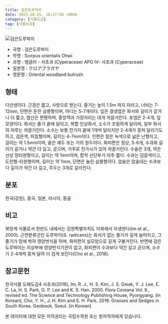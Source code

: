 ```yaml
---
title: 검은도루박이
date: 2023-10-25, 18:17:50 +0800
category: [식물도감]
tag: [식물도감]
---
```




![검은도루박이](http://www.nature.go.kr/fileUpload/plants/basic/Cyperaceae/Scirpus/5497/5497_20160727111847123files_th2.jpg)
- 국명 : 검은도루박이
- 학명 : Scirpus orientalis Ohwi
- 과명 : 앵글러 - 사초과 (Cyperaceae) APG Ⅳ- 사초과 (Cyperaceae)
- 일본명 : クロアブラガヤ
- 영문명 : Oriental woodland bulrush


## 형태
다년생이다. 근경은 짧고, 사방으로 벋는다. 줄기는 높이 1.5m 까지 자라고, 너비는 7-12mm, 단면은 둔한 삼릉형이며, 마디는 5-7개이다. 잎은 경생엽은 화서와 길이가 같거나 더 짧고, 엽신은 편평하며, 중앙맥과 가장자리는 대개 까끌거린다. 포엽은 2-4개, 잎모양이다. 화서는 줄기 끝에 달리고, 복합 인상화서, 소수가 조밀하게 달리며, 일부 화서의 자루는 까끌거린다. 소수는 보통 잔가지 끝에 1개씩 달리지만 2-4개가 뭉쳐 달리기도 하고, 검은색, 피침형이며, 길이는 4-7mm이다. 인편은 짙은 녹색으로 넓은 난형이고, 길이는 약 1.5mm이며, 끝은 예두 또는 거의 원두이다. 화피편은 침상, 5-6개, 수과와 길이가 같거나 약간 더 길고, 곧으며, 거꾸로 잔가시가 있어 까끌거린다. 수술은 3개, 약은 선상 장타원형이고, 길이는 약 1mm이며, 합착 선단부가 아주 짧다. 수과는 담갈색이고, 도란형-타원형이며, 길이는 약 1mm, 단면은 눌린 삼릉형이다. 암술은 암술대는 수과보다 길이가 약간 더 길고, 주두는 3개로 갈라진다.
## 분포
한국(강원), 중국, 일본, 러시아, 몽골
## 비고
북방계 식물로서 한반도 내에서는 강원특별자치도 이북에서 자생한다(Im et al., 2000). 근연분류군인 도루박이(S. radicans)는 화서가 없는 줄기가 길게 늘어지고, 그 줄기가 땅에 박혀 영양번식을 하며, 화피편이 실모양으로 길게 구불거린다. 반면에 검은도루박이는 지상부에 영양번식기관이 없고, 화피편이 수과보다 약간 길고 곧으며, 소수가 2-4개씩 뭉쳐 달려 더 검게 보인다(Cho et al., 2016).
## 참고문헌
한국식물 도해도감4 사초과(2016), Im, R. J., H. S. Kim, J. S. Gwak, Y. J. Lee, E. C. La, H. S. Park, G. P. Lee and K. S. Han. 2000. Flora Coreana Vol. 9., revised ed. The Science and Technology Publishing House, Pyongyang. (in Korean), Cho, Y. H., J. H. Kim and S. H. Park. 2016. Grasses and Sedges in South Korea. Geobook, Soeul. (in Korean)






본 데이터에 대한 모든 저작권리는 국립수목원 또는 원저작자에게 있습니다.
